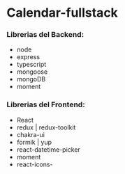 # Calendar-fullstack

### Librerias del Backend:

- node
- express
- typescript
- mongoose
- mongoDB
- moment

### Librerias del Frontend:

- React
- redux | redux-toolkit
- chakra-ui
- formik | yup
- react-datetime-picker
- moment
- react-icons-
